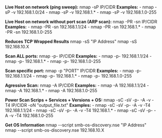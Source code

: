 

**Live Host on network (ping sweep):** nmap -sP IP/CIDR
**Examples:** 
	- nmap -sP -v 192.168.1.0/24
	- nmap -sP -v 192.168.1.*
	- nmap -sP -v 192.168.1.0-255

**Live Host on network without port scan (ARP scan):** nmap -PR -sn IP/CIDR
**Examples:** 
	- nmap -PR -sn 192.168.1.1/24
	- nmap -PR -sn 192.168.1.*
	- nmap -PR -sn 192.168.1.0-255

**Reduces TCP Wrapped Results**
nmap -sS "IP Address"
nmap -sS 192.168.10.X

**Scan ALL ports:** nmap -p- IP/CIDR
**Examples:** 
	- nmap -p- 192.168.1.1/24
	- nmap -p- 192.168.1.*
	- nmap -p- 192.168.1.0-255

**Scan specific port:** nmap -p "PORT" IP/CIDR
**Examples:** 
	- nmap -p- 192.168.1.1/24
	- nmap -p- 192.168.1.*
	- nmap -p- 192.168.1.0-255

**Agressive Scan:** nmap -A  IP/CIDR
**Examples:** 
	- nmap -A 192.168.1.1/24
	- nmap -A 192.168.1.*
	- nmap -A 192.168.1.0-255

**Power Scan Scrips + Services + Versions + OS:** nmap -sC -sV -p- -A -v -T4 IP/CIDR -oN "output_file.txt"
**Examples:** 
	- nmap -sC -sV -p- -A -v -T4 192.168.1.1/24
	- nmap -sC -sV -p- -A -v -T4 192.168.1.*
	- nmap -sC -sV -p- -A -v -T4 192.168.1.0-255

**Get OS Information**
nmap --script smb-os-discovery.nse "IP Address"
nmap --script smb-os-discovery.nse 192.168.10.X